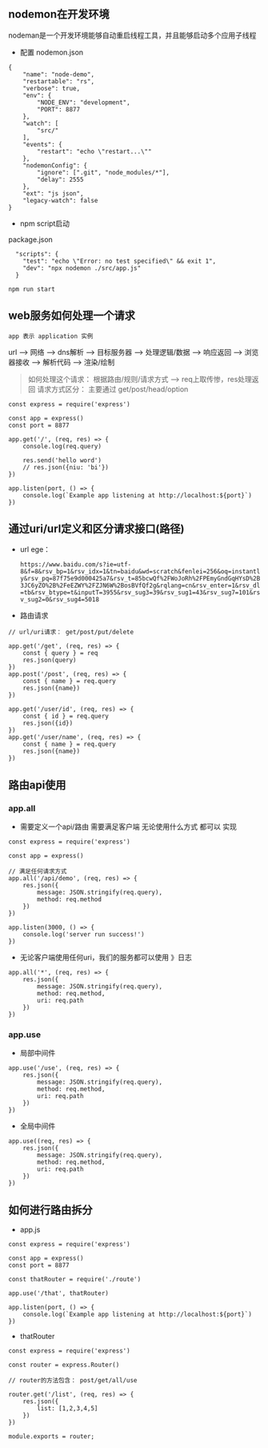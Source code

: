 ## nodemon在开发环境

nodeman是一个开发环境能够自动重启线程工具，并且能够启动多个应用子线程

- 配置 nodemon.json

```
{
    "name": "node-demo",
    "restartable": "rs",
    "verbose": true,
    "env": {
        "NODE_ENV": "development",
        "PORT": 8877
    },
    "watch": [
        "src/"
    ],
    "events": {
        "restart": "echo \"restart...\""
    },
    "nodemonConfig": {
        "ignore": [".git", "node_modules/*"],
        "delay": 2555
    },
    "ext": "js json",
    "legacy-watch": false
}
```

- npm script启动

package.json
```
  "scripts": {
    "test": "echo \"Error: no test specified\" && exit 1",
    "dev": "npx nodemon ./src/app.js"
  }
```

`npm run start`


## web服务如何处理一个请求

`app 表示 application 实例`

url --> 网络 --> dns解析 --> 目标服务器 --> 处理逻辑/数据 --> 响应返回 --> 浏览器接收 --> 解析代码 --> 渲染/绘制
> 如何处理这个请求： 根据路由/规则/请求方式 --> req上取传惨，res处理返回
> 请求方式区分： 主要通过 get/post/head/option

```
const express = require('express')

const app = express()
const port = 8877

app.get('/', (req, res) => {
    console.log(req.query)

    res.send('hello word') 
    // res.json({niu: 'bi'})
})

app.listen(port, () => {
    console.log(`Example app listening at http://localhost:${port}`)
})
```

## 通过uri/url定义和区分请求接口(路径)

- url ege：

    `https://www.baidu.com/s?ie=utf-8&f=8&rsv_bp=1&rsv_idx=1&tn=baidu&wd=scratch&fenlei=256&oq=instantly&rsv_pq=87f75e9d000425a7&rsv_t=85bcwQf%2FWoJoRh%2FPEmyGndGqHYsD%2B3JC6yZO%2B%2FeEZWY%2FZJN6W%2BosBVfQf2g&rqlang=cn&rsv_enter=1&rsv_dl=tb&rsv_btype=t&inputT=3955&rsv_sug3=39&rsv_sug1=43&rsv_sug7=101&rsv_sug2=0&rsv_sug4=5018`


- 路由请求

```
// url/uri请求： get/post/put/delete

app.get('/get', (req, res) => {
    const { query } = req
    res.json(query)
})
app.post('/post', (req, res) => {
    const { name } = req.query
    res.json({name})
})

app.get('/user/id', (req, res) => {
    const { id } = req.query
    res.json({id})
})
app.get('/user/name', (req, res) => {
    const { name } = req.query
    res.json({name})
})

```

## 路由api使用
### app.all

- 需要定义一个api/路由 需要满足客户端 无论使用什么方式 都可以 实现

```
const express = require('express')

const app = express()

// 满足任何请求方式
app.all('/api/demo', (req, res) => {
    res.json({
        message: JSON.stringify(req.query),
        method: req.method
    })
})

app.listen(3000, () => {
    console.log('server run success!')
})
```

- 无论客户端使用任何uri，我们的服务都可以使用 》日志

```
app.all('*', (req, res) => {
    res.json({
        message: JSON.stringify(req.query),
        method: req.method,
        uri: req.path
    })
})

```

### app.use

- 局部中间件

```
app.use('/use', (req, res) => {
    res.json({
        message: JSON.stringify(req.query),
        method: req.method,
        uri: req.path
    })
})
```

- 全局中间件

```
app.use((req, res) => {
    res.json({
        message: JSON.stringify(req.query),
        method: req.method,
        uri: req.path
    })
})
```

## 如何进行路由拆分

- app.js
```
const express = require('express')

const app = express()
const port = 8877

const thatRouter = require('./route')

app.use('/that', thatRouter)

app.listen(port, () => {
    console.log(`Example app listening at http://localhost:${port}`)
})
```

- thatRouter
```
const express = require('express')

const router = express.Router()

// router的方法包含： post/get/all/use

router.get('/list', (req, res) => {
    res.json({
        list: [1,2,3,4,5]
    })
})

module.exports = router;
```